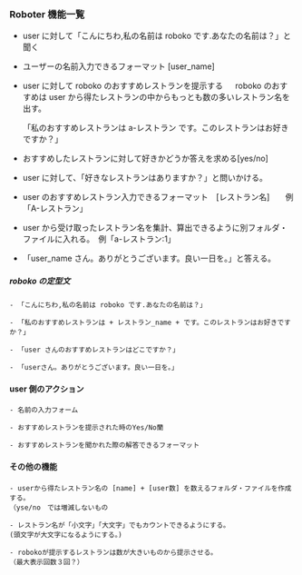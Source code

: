 ### Roboter 機能一覧

- user に対して「こんにちわ,私の名前は roboko です.あなたの名前は？」と聞く

- ユーザーの名前入力できるフォーマット [user_name]

- user に対して roboko のおすすめレストランを提示する
  　 roboko のおすすめは user から得たレストランの中からもっとも数の多いレストラン名を出す。

  「私のおすすめレストランは a-レストラン です。このレストランはお好きですか？」

- おすすめしたレストランに対して好きかどうか答えを求める[yes/no]

- user に対して、「好きなレストランはありますか？」と問いかける。

- user のおすすめレストラン入力できるフォーマット　[レストラン名]　　例「A-レストラン」

- user から受け取ったレストラン名を集計、算出できるように別フォルダ・ファイルに入れる。　例「a-レストラン:1」

- 「user_name さん。ありがとうございます。良い一日を。」と答える。

##### roboko の定型文

```
- 「こんにちわ,私の名前は roboko です.あなたの名前は？」

- 「私のおすすめレストランは + レストラン_name + です。このレストランはお好きですか？」

- 「user さんのおすすめレストランはどこですか？」

- 「userさん。ありがとうございます。良い一日を。」

```

#### user 側のアクション

```
- 名前の入力フォーム

- おすすめレストランを提示された時のYes/No蘭

- おすすめレストランを聞かれた際の解答できるフォーマット
```

#### その他の機能

```
- userから得たレストラン名の [name] + [user数] を数えるフォルダ・ファイルを作成する。
（yse/no　では増減しないもの

- レストラン名が「小文字」「大文字」でもカウントできるようにする。
(頭文字が大文字になるようにする。)

- robokoが提示するレストランは数が大きいものから提示させる。
（最大表示回数３回？）

```
